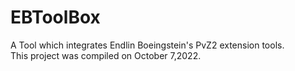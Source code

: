 # EBToolBox
A Tool which integrates Endlin Boeingstein's PvZ2 extension tools.  
This project was compiled on October 7,2022.
